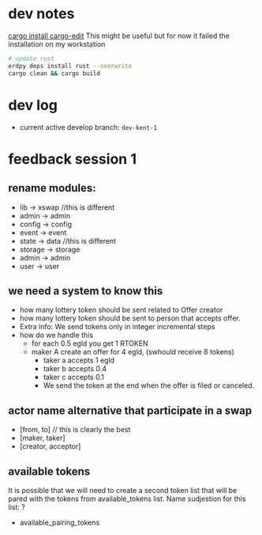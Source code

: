 # dev notes

[cargo install cargo-edit](https://www.reddit.com/r/rust/comments/u6qrbd/cargo_now_has_native_support_for_the_cargo_add/)
This might be useful but for now it failed the installation on my workstation

```bash
# update rust
erdpy deps install rust --overwrite
cargo clean && cargo build

```

# dev log

- current active develop branch: `dev-kent-1`

# feedback session 1

## rename modules:

- lib -> xswap //this is different
- admin -> admin
- config -> config
- event -> event
- state -> data //this is different
- storage -> storage
- admin -> admin
- user -> user

## we need a system to know this

- how many lottery token should be sent related to Offer creator
- how many lottery token should be sent to person that accepts offer.
- Extra info: We send tokens only in integer incremental steps
- how do we handle this
    - for each 0.5 egld you get 1 RTOKEN
    - maker A create an offer for 4 egld, (swhould receive 8 tokens)
        - taker a accepts 1 egld
        - taker b accepts 0.4
        - taker c accepts 0.1
        - We send the token at the end when the offer is filed or canceled.

## actor name alternative that participate in a swap

- [from, to] // this is clearly the best
- [maker, taker]
- [creator, acceptor]

## available tokens
It is possible that we will need to create a second token list that will be pared with the tokens from available_tokens list. 
Name sudjestion for this list: ? 
 - available_pairing_tokens 


